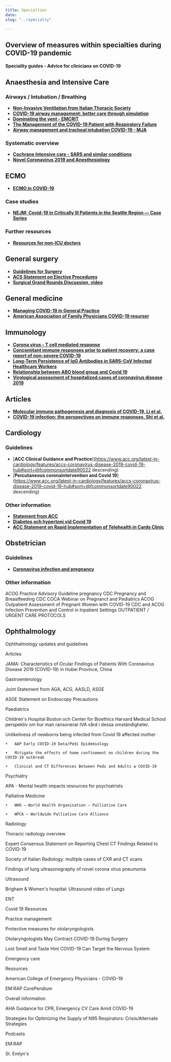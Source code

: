 ```yaml
---
title: Specialties
date: 
slug: "../specialty"

---
```

## **Overview of measures within specialties during COVID-19 pandemic**

#### Speciality guides - Advice for clinicians on COVID-19

## Anaesthesia and Intensive Care

### Airways / Intubation / Breathing

* [**Non-Invasive Ventilation from Italian Thoracic Society**](www.aiponet.it/component/attachments/download/2626.html?fbclid=IwAR1fpf8Q1w2RbsdMB0-B6897J09fnqUsgILhSmNwR5MNXL_lkjqgLPqlK64)
* [**COVID-19 airway management: better care through simulation**](https://litfl.com/covid19-airway-management-better-care-through-simulation/')
* [**Dominating the vent - EMCRIT**](https://emcrit.org/emcrit/vent-part-1/?fbclid=IwAR2U2f9qWxSbw9NdErCdfYQk_rZbAKC-h651JdDs5x5cvAbgP56TRnaCNLQ)
* [**The Management of the COVID-19 Patient with Respiratory Failure**](https://ccme.osu.edu/WebCastDetail.aspx?ID=876)
* [**Airway management and tracheal intubation COVID-19 - MJA**](https://www.mja.com.au/journal/2020/212/10/consensus-statement-safe-airway-society-principles-airway-management-and?fbclid=IwAR1LrDAPuMZIlra2-6lSWqDseo11a1GgTcJ4sWvdobcZRNEAzH5U0XU0lU4)

### Systematic overview

* [**Cochrane Intensive care - SARS and similar conditions**](https://www.cochranelibrary.com/collections/doi/SC000039/full)
* [**Novel Coronavirus 2019 and Anesthesiology**](https://anesthesiology.pubs.asahq.org/article.aspx?articleid=2763457&resultClick=3&fbclid=IwAR0c7gaYzio7pz4UgjUR3dNH2lEd-TtHzsnbYoOQAv_82PE3tXd3YaouBmo)

## ECMO

* [**ECMO in COVID-19**](https://www.elso.org/covid19)

### Case studies

* [**NEJM: Covid-19 in Critically Ill Patients in the Seattle Region — Case Series**](https://www.nejm.org/doi/full/10.1056/NEJMoa2004500?query=featured_home)

### Further resources

* [**Resources for non-ICU doctors**](https://www.propofology.com/non-icu.html)

## General surgery

* [**Guidelines for Surgery**](https://www.rcseng.ac.uk/coronavirus/joint-guidance-for-surgeons-v2/)
* [**ACS Statement on Elective Procedures**](https://www.facs.org/about-acs/covid-19/information-for-surgeons)
* [**Surgical Grand Rounds Discussion, video**](https://www.youtube.com/watch?v=lF0xkXHp7SI&feature=youtu.be&fbclid=IwAR3Y2i4DH6u66ToiZ0CPnE22EIcl-g2mkvMOF4Ulp89JHRgmVep0jvUkfx4)

## General medicine

* [**Managing COVID-19 in General Practice**](https://www.futurelearn.com/courses/management-of-covid-19-in-general-practice)
* [**American Association of Family Physicians COVID-19 resurser**](https://www.aafp.org/patient-care/emergency/2019-coronavirus/covid-19_resources.html)

## Immunology

* [**Corona virus - T cell mediated response**](https://www.ncbi.nlm.nih.gov/m/pubmed/24845462/)
* [**Concomitant immune responses prior to patient recovery: a case report of non-severe COVID-19**](https://www.nature.com/articles/s41591-020-0819-2)
* [**Long-Term Persistence of IgG Antibodies in SARS-CoV Infected Healthcare Workers**](https://www.medrxiv.org/content/10.1101/2020.02.12.20021386v1)
* [**Relationship between ABO blood group and Covid 19**](https://www.medrxiv.org/content/10.1101/2020.03.11.20031096v2)
* [**Virological assessment of hospitalized cases of coronavirus disease 2019**](https://www.medrxiv.org/content/10.1101/2020.03.05.20030502v1.full.pdf)

## Articles

* [**Molecular immune pathogenesis and diagnosis of COVID-19, Li et al.**](https://www.sciencedirect.com/science/article/pii/S2095177920302045)
* [**COVID-19 infection: the perspectives on immune responses, Shi et al.**](https://www.nature.com/articles/s41418-020-0530-3.pdf?fbclid=IwAR2gc8Vn_8lbYk9q1zvYJQdwjLswNZ4StbKF3qR-kmAMfHnuMzn-TXJv1Ik)

## Cardiology

### Guidelines

* [**ACC Clinical Guidance and Practice**](https://www.acc.org/latest-in-cardiology/features/accs-coronavirus-disease-2019-covid-19-hub#sort=@fcommonsortdate90022 descending)
* [**Percutaneous coronaintervention and Covid 19**](https://www.acc.org/latest-in-cardiology/features/accs-coronavirus-disease-2019-covid-19-hub#sort=@fcommonsortdate90022 descending)

### Other information

* [**Statement from ACC**](https://www.acc.org/\~/media/665AFA1E710B4B3293138D14BE8D1213.pdf)
* [**Diabetes och hypertoni vid Covid 19**](https://www.thelancet.com/journals/lanres/article/PIIS2213-2600(20)30116-8/fulltext)
* [**ACC Statement on Rapid Implementation of Telehealth in Cards Clinic**](https://www.acc.org/latest-in-cardiology/articles/2020/03/01/08/42/feature-telehealth-rapid-implementation-for-your-cardiology-clinic-coronavirus-disease-2019-covid-19)

## Obstetrician

### Guidelines

* [**Coronavirus infection and pregnancy**](https://www.rcog.org.uk/en/guidelines-research-services/guidelines/coronavirus-pregnancy/covid-19-virus-infection-and-pregnancy/)

### Other information

ACOG Practice Advisory
Guideline pregnancy
CDC Pregnancy and Breastfeeding
CDC COCA Webinar on Pregnanct and Pediatrics
ACOG Outpatient Assessment of Pregnant Women with COVID-19
CDC and ACOG Infection Prevention and Control in Inpatient Settings
OUTPATIENT / URGENT CARE PROTOCOLS

## Ophthalmology

Ophthalmology updates and guidelines

Articles

JAMA: Characteristics of Ocular Findings of Patients With Coronavirus Disease 2019 (COVID-19) in Hubei Province, China

Gastroenterology

Joint Statement from AGA, ACG, AASLD, ASGE

ASGE Statement on Endoscopy Precautions

Paediatrics

Children's Hospital Boston och Center for Bioethics Harvard Medical School perspektiv om hur man ransonerar IVA vård i dessa omständigheter.

Unlikeliness of newborns being infected from Covid 19 affected mother

    •	AAP Early COVID-19 Data/Pedi Epidemiology 
    
    •	Mitigate the effects of home confinement on children during the COVID-19 outbreak 
    
    •	Clinical and CT Differences Between Peds and Adults w COVID-19

Psychiatry

APA - Mental health impacts resources for psychiatrists

Palliative Medicine

    •	WHO – World Health Organisation – Palliative Care
    
    •	WPCA – Worldwide Palliative Care Alliance

Radiology

Thoracic radiology overview

Expert Consensus Statement on Reporting Chest CT Findings Related to COVID-19

Society of Italian Radiology: multiple cases of CXR and CT scans

Findings of lung ultrasonography of novel corona virus pneumonia

Ultrasound

Brigham & Women's hospital: Ultrasound video of Lungs

ENT

Covid 19 Resources

Practice management

Protective measures for otolaryngologists

Otolaryngologists May Contract COVID-19 During Surgery

Lost Smell and Taste Hint COVID-19 Can Target the Nervous System

Emergency care

Resources

American College of Emergency Physicians - COVID-19

EM:RAP CorePendium

Overall information

AHA Guidance for CPR, Emergency CV Care Amid COVID-19

Strategies for Optimizing the Supply of N95 Respirators: Crisis/Alternate Strategies

Podcasts

EM:RAP

St. Emlyn's